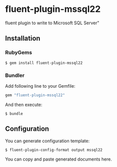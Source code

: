 # fluent-plugin-mssql22

fluent plugin to write to Microsoft SQL Server"

## Installation

### RubyGems

```
$ gem install fluent-plugin-mssql22
```

### Bundler

Add following line to your Gemfile:

```ruby
gem "fluent-plugin-mssql22"
```

And then execute:

```
$ bundle
```

## Configuration

You can generate configuration template:

```
$ fluent-plugin-config-format output mssql22
```

You can copy and paste generated documents here.


